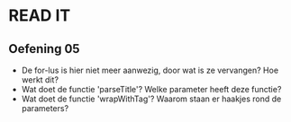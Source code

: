 # READ IT
## Oefening 05
* De for-lus is hier niet meer aanwezig, door wat is ze vervangen? Hoe werkt dit?
* Wat doet de functie 'parseTitle'? Welke parameter heeft deze functie?
* Wat doet de functie 'wrapWithTag'? Waarom staan er haakjes rond de parameters?
